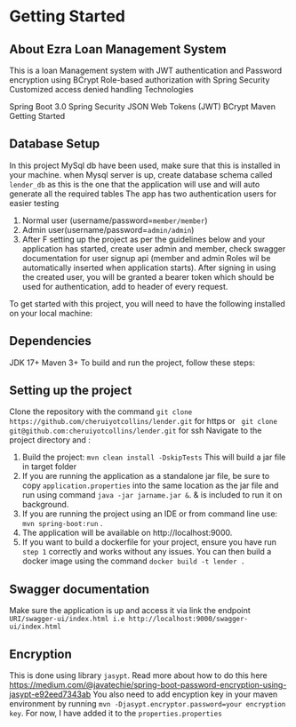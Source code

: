# Getting Started


## About Ezra Loan Management System 
This is a loan Management system with JWT authentication and Password encryption using BCrypt Role-based authorization with Spring Security Customized access denied handling Technologies

Spring Boot 3.0 Spring Security JSON Web Tokens (JWT) BCrypt Maven Getting Started
## Database Setup
In this project MySql db have been used, make sure that this is installed in your machine.
when Mysql server is up, create database schema called `lender_db` as this is the one that the application will use and will auto generate all the required tables
The app has two authentication users for easier testing
1. Normal user (username/password=```member/member```)
2. Admin user(username/password=```admin/admin```) 
3. After F setting up the project as per the  guidelines below and your application has started, create user admin and member, check swagger documentation for user signup api  (member and admin Roles wil be automatically inserted when application starts).
 After signing in using the created user, you will be granted a bearer token which should be used for authentication, add to header of every request.

To get started with this project, you will need to have the following installed on your local machine:

## Dependencies
JDK 17+ Maven 3+ To build and run the project, follow these steps:

## Setting up the project
Clone the repository with the command `git clone https://github.com/cheruiyotcollins/lender.git` for https or ` git clone git@github.com:cheruiyotcollins/lender.git` for ssh
Navigate to the project directory and :
1. Build the project: `mvn clean install -DskipTests` This will build a jar file in target folder
2. If you are running the application as a standalone jar file, be sure to copy `application.properties` into the same location as the jar file and run using command `java -jar jarname.jar &`. & is included to run it on background.
3. If you are running the project using an IDE or from command line use: `mvn spring-boot:run` .
4. The application will be available on http://localhost:9000.
5. If you want to build a dockerfile for your project, ensure you have run `step 1` correctly and works without any issues. You can then build a docker image using the command `docker build -t lender .`

## Swagger documentation
Make sure the application is up and access it via link the endpoint `URI/swagger-ui/index.html i.e http://localhost:9000/swagger-ui/index.html`

## Encryption
This is done using library ```jasypt```. Read more about how to do this here https://medium.com/@javatechie/spring-boot-password-encryption-using-jasypt-e92eed7343ab
You also need to add encyption key in your maven environment by running `mvn -Djasypt.encryptor.password=your encryption key`. For now, I have added it to the ```properties.properties```
